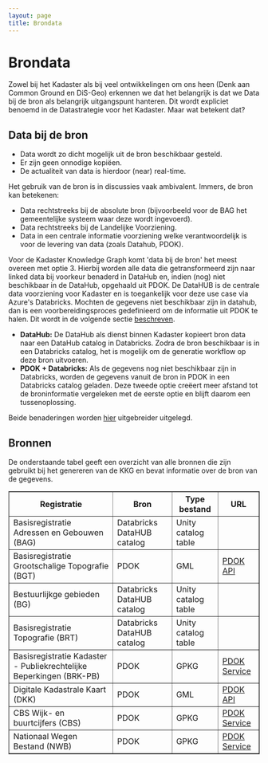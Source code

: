 ```yaml
---
layout: page
title: Brondata
---
```


# Brondata

Zowel bij het Kadaster als bij veel ontwikkelingen om ons heen (Denk aan Common Ground en DiS-Geo) erkennen we dat het belangrijk is dat we Data bij de bron als belangrijk uitgangspunt hanteren. Dit wordt expliciet benoemd in de Datastrategie voor het Kadaster. Maar wat betekent dat?

## Data bij de bron

- Data wordt zo dicht mogelijk uit de bron beschikbaar gesteld.
- Er zijn geen onnodige kopiëen.
- De actualiteit van data is hierdoor (near) real-time.

Het gebruik van de bron is in discussies vaak ambivalent. Immers, de bron kan betekenen:

- Data rechtstreeks bij de absolute bron (bijvoorbeeld voor de BAG het gemeentelijke systeem waar deze wordt ingevoerd).
- Data rechtstreeks bij de Landelijke Voorziening.
- Data in een centrale informatie voorziening welke verantwoordelijk is voor de levering van data (zoals Datahub, PDOK).

Voor de Kadaster Knowledge Graph komt 'data bij de bron' het meest overeen met optie 3. Hierbij worden alle data die getransformeerd zijn naar linked data bij voorkeur benaderd in DataHub en, indien (nog) niet beschikbaar in de DataHub, opgehaald uit PDOK. De DataHUB is de centrale data voorziening voor Kadaster en is toegankelijk voor deze use case via Azure's Databricks. Mochten de gegevens niet beschikbaar zijn in datahub, dan is een voorbereidingsproces gedefinieerd om de informatie uit PDOK te halen. Dit wordt in de volgende sectie [beschreven](pipeline.md).

- **DataHub:** De DataHub als dienst binnen Kadaster kopieert bron data naar een DataHub catalog in Databricks. Zodra de bron beschikbaar is in een Databricks catalog, het is mogelijk om de generatie workflow op deze bron uitvoeren.
- **PDOK + Databricks:** Als de gegevens nog niet beschikbaar zijn in Databricks, worden de gegevens vanuit de bron in PDOK in een Databricks catalog geladen. Deze tweede optie creëert meer afstand tot de broninformatie vergeleken met de eerste optie en blijft daarom een ​​tussenoplossing.

Beide benaderingen worden [hier](pipeline.md) uitgebreider uitgelegd.

## Bronnen

De onderstaande tabel geeft een overzicht van alle bronnen die zijn gebruikt bij het genereren van de KKG en bevat informatie over de bron van de gegevens.

<table border="1">
  <thead>
    <tr>
      <th>Registratie</th>
      <th>Bron</th>
      <th>Type bestand</th>
      <th>URL</th>
    </tr>
  </thead>
  <tbody>
    <tr>
      <td>Basisregistratie Adressen en Gebouwen (BAG)</td>
      <td>Databricks DataHUB catalog</td>
      <td>Unity catalog table</td>
      <td></td>
    </tr>
    <tr>
      <td>Basisregistratie Grootschalige Topografie (BGT)</td>
      <td>PDOK</td>
      <td>GML</td>
      <td><a href="https://api.pdok.nl/lv/bgt/download/v1_0/full/predefined/bgt-citygml-nl-nopbp.zip">PDOK API</a></td>
    </tr>
    <tr>
      <td>Bestuurlijkge gebieden (BG)</td>
      <td>Databricks DataHUB catalog</td>
      <td>Unity catalog table</td>
      <td></td>
    </tr>
    <tr>
      <td>Basisregistratie Topografie (BRT)</td>
      <td>Databricks DataHUB catalog</td>
      <td>Unity catalog table</td>
      <td></td>
    </tr>
    <tr>
      <td>Basisregistratie Kadaster - Publiekrechtelijke Beperkingen (BRK-PB)</td>
      <td>PDOK</td>
      <td>GPKG</td>
      <td><a href="https://service.pdok.nl/kadaster/wkpb/atom/v1_0/downloads/wkpb.zip">PDOK Service</a></td>
    </tr>
    <tr>
      <td>Digitale Kadastrale Kaart (DKK)</td>
      <td>PDOK</td>
      <td>GML</td>
      <td><a href="https://api.pdok.nl/kadaster/kadastralekaart/download/v5_0/delta/predefined/kadastralekaart-gml-nl.zip">PDOK API</a></td>
    </tr>
    <tr>
      <td>CBS Wijk- en buurtcijfers (CBS)</td>
      <td>PDOK</td>
      <td>GPKG</td>
      <td><a href="https://service.pdok.nl/cbs/wijkenbuurten/2023/atom/downloads/wijkenbuurten_2023_v1.gpkg">PDOK Service</a></td>
    </tr>
    <tr>
      <td>Nationaal Wegen Bestand (NWB)</td>
      <td>PDOK</td>
      <td>GPKG</td>
      <td><a href="https://service.pdok.nl/rws/nwbwegen/atom/downloads/nwb_wegen.gpkg">PDOK Service</a></td>
    </tr>
  </tbody>
</table>

